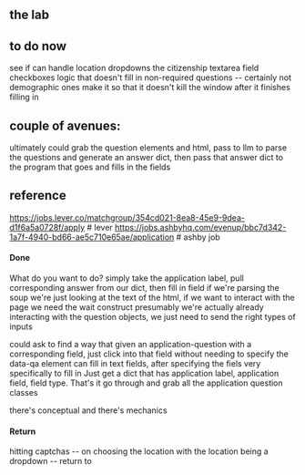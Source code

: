 

## the lab


## to do now


see if can handle location dropdowns
the citizenship textarea field
checkboxes
logic that doesn't fill in non-required questions -- certainly not demographic ones
make it so that it doesn't kill the window after it finishes filling in




## couple of avenues:

ultimately could grab the question elements and html, pass to llm to parse the questions and generate an answer dict, then pass that answer dict to the program that goes and fills in the fields

## reference


https://jobs.lever.co/matchgroup/354cd021-8ea8-45e9-9dea-d1f6a5a0728f/apply # lever
https://jobs.ashbyhq.com/evenup/bbc7d342-1a7f-4940-bd66-ae5c710e65ae/application # ashby job

#### Done
What do you want to do? simply take the application label, pull corresponding answer from our dict, then fill in field
if we're parsing the soup we're just looking at the text of the html, if we want to interact with the page we need the wait construct presumably
we're actually already interacting with the question objects, we just need to send the right types of inputs 

could ask to find a way that given an application-question with a corresponding field, just click into that field without needing to specify the data-qa element
can fill in text fields, after specifying the fiels very specifically to fill in
Just get a dict that has application label, application field, field type. That's it
go through and grab all the application question classes

there's conceptual and there's mechanics

#### Return

hitting captchas -- on choosing the location with the location being a dropdown -- return to